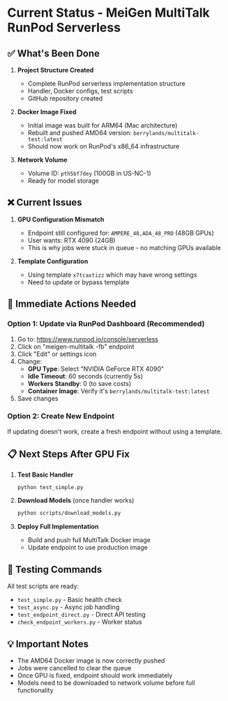 # Current Status - MeiGen MultiTalk RunPod Serverless

## ✅ What's Been Done

1. **Project Structure Created**
   - Complete RunPod serverless implementation structure
   - Handler, Docker configs, test scripts
   - GitHub repository created

2. **Docker Image Fixed**
   - Initial image was built for ARM64 (Mac architecture)
   - Rebuilt and pushed AMD64 version: `berrylands/multitalk-test:latest`
   - Should now work on RunPod's x86_64 infrastructure

3. **Network Volume**
   - Volume ID: `pth5bf7dey` (100GB in US-NC-1)
   - Ready for model storage

## ❌ Current Issues

1. **GPU Configuration Mismatch**
   - Endpoint still configured for: `AMPERE_48,ADA_48_PRO` (48GB GPUs)
   - User wants: RTX 4090 (24GB)
   - This is why jobs were stuck in queue - no matching GPUs available

2. **Template Configuration**
   - Using template `x7tcaxtizz` which may have wrong settings
   - Need to update or bypass template

## 🔧 Immediate Actions Needed

### Option 1: Update via RunPod Dashboard (Recommended)

1. Go to: https://www.runpod.io/console/serverless
2. Click on "meigen-multitalk -fb" endpoint
3. Click "Edit" or settings icon
4. Change:
   - **GPU Type**: Select "NVIDIA GeForce RTX 4090"
   - **Idle Timeout**: 60 seconds (currently 5s)
   - **Workers Standby**: 0 (to save costs)
   - **Container Image**: Verify it's `berrylands/multitalk-test:latest`
5. Save changes

### Option 2: Create New Endpoint

If updating doesn't work, create a fresh endpoint without using a template.

## 📋 Next Steps After GPU Fix

1. **Test Basic Handler**
   ```bash
   python test_simple.py
   ```

2. **Download Models** (once handler works)
   ```bash
   python scripts/download_models.py
   ```

3. **Deploy Full Implementation**
   - Build and push full MultiTalk Docker image
   - Update endpoint to use production image

## 🚀 Testing Commands

All test scripts are ready:
- `test_simple.py` - Basic health check
- `test_async.py` - Async job handling
- `test_endpoint_direct.py` - Direct API testing
- `check_endpoint_workers.py` - Worker status

## 💡 Important Notes

- The AMD64 Docker image is now correctly pushed
- Jobs were cancelled to clear the queue
- Once GPU is fixed, endpoint should work immediately
- Models need to be downloaded to network volume before full functionality